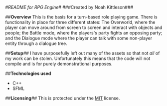 #_README for RPG Engine_#
###Created by Noah Kittleson###
 
##**Overview**
 This is the basis for a turn-based role playing game.  There is functionality in place for three different states: The Overworld, where the player can move around from screen to screen and interact with objects and people; the Battle mode, where the players's party fights an opposing party; and the Dialogue mode where the player can talk with some non-player entity through a dialogue tree.
 
 ##**Setup**##
I have purposefully left out many of the assets so that not _all_ of my work can be stolen.  Unfortunately this means that the code will not compile and is for purely demonstrational purposes.
 
##**Technologies used**
* C++
* SFML

##**Licensing**##
This is protected under the [MIT](https://en.wikipedia.org/wiki/MIT_License) license.
